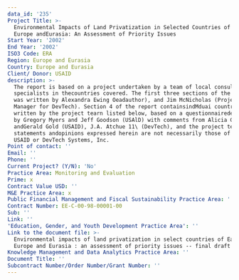 ```yaml
---
data_id: '235'
Project Title: >-
  Environmental Impacts of Land Privatization in Selected Countries of Eastern
  Europe andEurasia: An Assessment of Priority Issues
Start Year: '2002'
End Year: '2002'
ISO3 Code: ERA
Region: Europe and Eurasia
Country: Europe and Eurasia
Client/ Donor: USAID
description: >-
  The report is based on a project undertaken by a team of local consultant
  specialists in thecountries covered. The first three sections of the report
  was written by Alexandra Ewing Oeadauthor), and Jim McNicholas (Project
  Manager for DevTech). Section 4 of the report containsindMduai country reports
  written by the project tearn listed below, based on a questionnairedeveloped
  by Gregory Myers and Jeff Goodson (USAlD) with comments from Alicia Grimes
  andGerald Gold (USAID), J.A. Atchue 11\ (DevTech), and the project tearn. The
  statements andopinions expressed herein are not necessarily those of either
  USAID or DevTech Systems, Inc.
Point of contact: ''
Email: ''
Phone: ''
Current Project? (Y/N): 'No'
Practice Area: Monitoring and Evaluation
Prime: x
Contract Value USD: ''
M&E Practice Area: x
Public Financial Management and Fiscal Sustainability Practice Area: ''
Contract Number: EE-C-00-98-00001-00
Sub: ''
Link: ''
'Education, Gender, and Youth Development Practice Area': ''
Link to the document file: >-
  Environmental impacts of land privatization in select countries of Eastern
  Europe and Eurasia : an assessment of priority issues -- final draft report
Knowledge Management and Data Analytics Practice Area: ''
Document Title: ''
Subcontract Number/Order Number/Grant Number: ''
---
```

